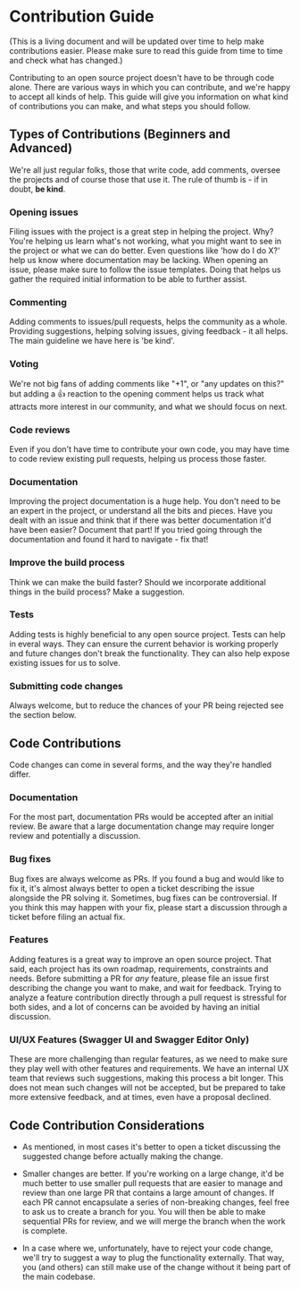 # Contribution Guide

(This is a living document and will be updated over time to help make contributions easier. Please make sure to read this guide from time to time and check what has changed.)

Contributing to an open source project doesn't have to be through code alone. There are various ways in which you can contribute, and we're happy to accept all kinds of help. This guide will give you information on what kind of contributions you can make, and what steps you should follow.

## Types of Contributions (Beginners and Advanced)

We're all just regular folks, those that write code, add comments, oversee the projects and of course those that use it. The rule of thumb is - if in doubt, **be kind**.

### Opening issues
Filing issues with the project is a great step in helping the project. Why? You're helping us learn what's not working, what you might want to see in the project or what we can do better. Even questions like 'how do I do X?' help us know where documentation may be lacking. When opening an issue, please make sure to follow the issue templates. Doing that helps us gather the required initial information to be able to further assist.

### Commenting
Adding comments to issues/pull requests, helps the community as a whole. Providing suggestions, helping solving issues, giving feedback - it all helps. The main guideline we have here is 'be kind'.

### Voting
We're not big fans of adding comments like "+1", or "any updates on this?" but adding a :thumbsup: reaction to the opening comment helps us track what attracts more interest in our community, and what we should focus on next. 

### Code reviews
Even if you don't have time to contribute your own code, you may have time to code review existing pull requests, helping us process those faster.

### Documentation
Improving the project documentation is a huge help. You don't need to be an expert in the project, or understand all the bits and pieces. Have you dealt with an issue and think that if there was better documentation it'd have been easier? Document that part! If you tried going through the documentation and found it hard to navigate - fix that!

### Improve the build process
Think we can make the build faster? Should we incorporate additional things in the build process? Make a suggestion.

### Tests
Adding tests is highly beneficial to any open source project. Tests can help in everal ways. They can ensure the current behavior is working properly and future changes don't break the functionality. They can also help expose existing issues for us to solve.

### Submitting code changes
Always welcome, but to reduce the chances of your PR being rejected see the section below.



## Code Contributions

Code changes can come in several forms, and the way they're handled differ.

### Documentation
For the most part, documentation PRs would be accepted after an initial review. Be aware that a large documentation change may require longer review and potentially a discussion.

### Bug fixes
Bug fixes are always welcome as PRs. If you found a bug and would like to fix it, it's almost always better to open a ticket describing the issue alongside the PR solving it. Sometimes, bug fixes can be controversial. If you think this may happen with your fix, please start a discussion through a ticket before filing an actual fix.

### Features
Adding features is a great way to improve an open source project. That said, each project has its own roadmap, requirements, constraints and needs. Before submitting a PR for _any_ feature, please file an issue first describing the change you want to make, and wait for feedback. Trying to analyze a feature contribution directly through a pull request is stressful for both sides, and a lot of concerns can be avoided by having an initial discussion.

### UI/UX Features (Swagger UI and Swagger Editor Only)
These are more challenging than regular features, as we need to make sure they play well with other features and requirements. We have an internal UX team that reviews such suggestions, making this process a bit longer. This does not mean such changes will not be accepted, but be prepared to take more extensive feedback, and at times, even have a proposal declined.

## Code Contribution Considerations

- As mentioned, in most cases it's better to open a ticket discussing the suggested change before actually making the change.

- Smaller changes are better. If you're working on a large change, it'd be much better to use smaller pull requests that are easier to manage and review than one large PR that contains a large amount of changes. If each PR cannot encapsulate a series of non-breaking changes, feel free to ask us to create a branch for you. You will then be able to make sequential PRs for review, and we will merge the branch when the work is complete.

- In a case where we, unfortunately, have to reject your code change, we'll try to suggest a way to plug the functionality externally. That way,  you (and others) can still make use of the change without it being part of the main codebase.
